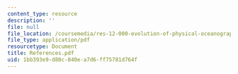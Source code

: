 ```yaml
---
content_type: resource
description: ''
file: null
file_location: /coursemedia/res-12-000-evolution-of-physical-oceanography-spring-2007/1bb393e9d80c840ea7d6ff75781d764f_References.pdf
file_type: application/pdf
resourcetype: Document
title: References.pdf
uid: 1bb393e9-d80c-840e-a7d6-ff75781d764f
---
```

